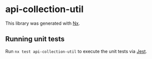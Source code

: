 # api-collection-util

This library was generated with [Nx](https://nx.dev).

## Running unit tests

Run `nx test api-collection-util` to execute the unit tests via [Jest](https://jestjs.io).
